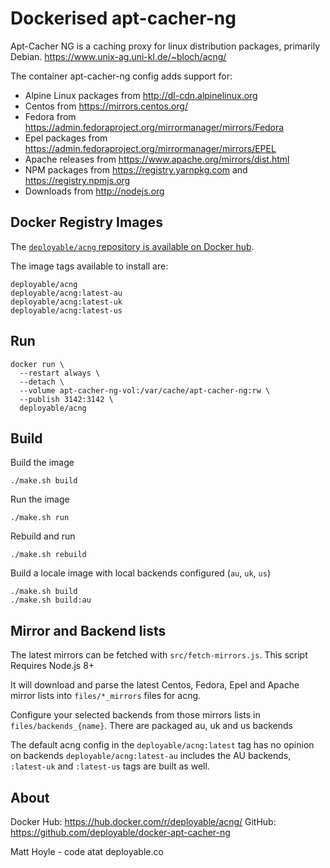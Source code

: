 # Dockerised apt-cacher-ng

Apt-Cacher NG is a caching proxy for linux distribution packages, primarily Debian. https://www.unix-ag.uni-kl.de/~bloch/acng/

The container apt-cacher-ng config adds support for:

- Alpine Linux packages from http://dl-cdn.alpinelinux.org
- Centos from https://mirrors.centos.org/
- Fedora from https://admin.fedoraproject.org/mirrormanager/mirrors/Fedora
- Epel packages from https://admin.fedoraproject.org/mirrormanager/mirrors/EPEL
- Apache releases from https://www.apache.org/mirrors/dist.html
- NPM packages from https://registry.yarnpkg.com and https://registry.npmjs.org
- Downloads from http://nodejs.org


## Docker Registry Images

The [`deployable/acng` repository is available on Docker hub](https://hub.docker.com/r/deployable/acng/). 

The image tags available to install are:
```
deployable/acng
deployable/acng:latest-au
deployable/acng:latest-uk
deployable/acng:latest-us
```

## Run

```
docker run \
  --restart always \
  --detach \
  --volume apt-cacher-ng-vol:/var/cache/apt-cacher-ng:rw \
  --publish 3142:3142 \
  deployable/acng
```


## Build

Build the image

    ./make.sh build

Run the image

    ./make.sh run

Rebuild and run 

    ./make.sh rebuild

Build a locale image with local backends configured (`au`, `uk`, `us`)

    ./make.sh build
    ./make.sh build:au


## Mirror and Backend lists

The latest mirrors can be fetched with `src/fetch-mirrors.js`. This script Requires Node.js 8+ 

It will download and parse the latest Centos, Fedora, Epel and Apache mirror lists into `files/*_mirrors` files for acng.

Configure your selected backends from those mirrors lists in `files/backends_{name}`. 
There are packaged au, uk and us backends

The default acng config in the `deployable/acng:latest` tag has no opinion on backends 
`deployable/acng:latest-au` includes the AU backends, `:latest-uk` and `:latest-us` tags are built as well. 


## About 

Docker Hub: https://hub.docker.com/r/deployable/acng/
GitHub: https://github.com/deployable/docker-apt-cacher-ng

Matt Hoyle - code atat deployable.co

